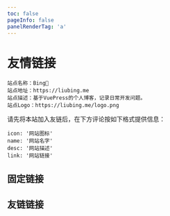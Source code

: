 ```yaml
---
toc: false
pageInfo: false
panelRenderTag: 'a'
---
```


# 友情链接

```
站点名称：Bing🐣
站点地址：https://liubing.me
站点描述：基于VuePress的个人博客，记录日常开发问题。
站点Logo：https://liubing.me/logo.png
```

请先将本站加入友链后，在下方评论按如下格式提供信息：

```
icon: '网站图标'
name: '网站名字'
desc: '网站描述'
link: '网站链接'
```

## 固定链接

<ProjectPanel :projects="fixedLinks" />

## 友链链接

<ProjectPanel :projects="friendLinks" />

<script setup lang="ts">
  import fixedLinks from './fixedLinks'
  import friendLinks from './fixedLinks'
</script>
